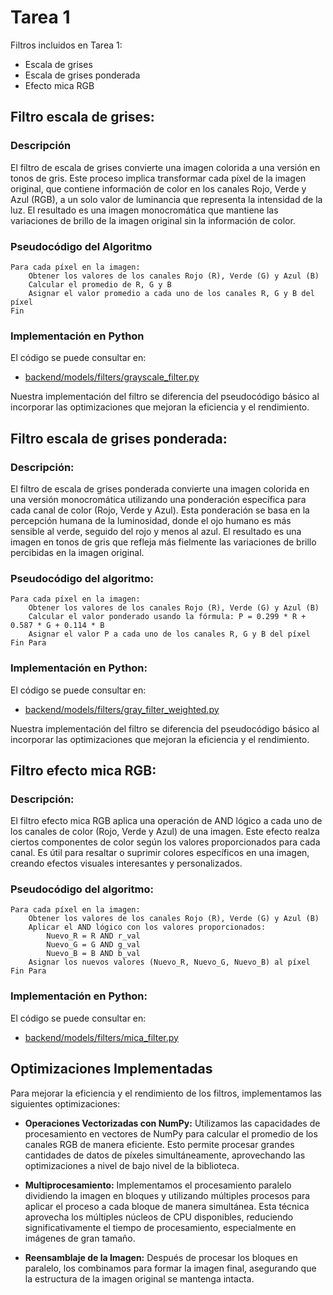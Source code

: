 # Tarea 1
Filtros incluidos en Tarea 1:

- Escala de grises
- Escala de grises ponderada
- Efecto mica RGB


## Filtro escala de grises:

### Descripción
El filtro de escala de grises convierte una imagen colorida a una versión en tonos de gris. Este proceso implica transformar cada píxel de la imagen original, que contiene información de color en los canales Rojo, Verde y Azul (RGB), a un solo valor de luminancia que representa la intensidad de la luz. El resultado es una imagen monocromática que mantiene las variaciones de brillo de la imagen original sin la información de color.

### Pseudocódigo del Algoritmo
```
Para cada píxel en la imagen:
    Obtener los valores de los canales Rojo (R), Verde (G) y Azul (B)
    Calcular el promedio de R, G y B
    Asignar el valor promedio a cada uno de los canales R, G y B del píxel
Fin
```

### Implementación en Python

El código se puede consultar en:

- [backend/models/filters/grayscale_filter.py](../backend/models/filters/grayscale_filter.py)


Nuestra implementación del filtro se diferencia del pseudocódigo básico al incorporar las optimizaciones que mejoran la eficiencia y el rendimiento.



## Filtro escala de grises ponderada:

### Descripción:
El filtro de escala de grises ponderada convierte una imagen colorida en una versión monocromática utilizando una ponderación específica para cada canal de color (Rojo, Verde y Azul). Esta ponderación se basa en la percepción humana de la luminosidad, donde el ojo humano es más sensible al verde, seguido del rojo y menos al azul. El resultado es una imagen en tonos de gris que refleja más fielmente las variaciones de brillo percibidas en la imagen original.

### Pseudocódigo del algoritmo:
```
Para cada píxel en la imagen:
    Obtener los valores de los canales Rojo (R), Verde (G) y Azul (B)
    Calcular el valor ponderado usando la fórmula: P = 0.299 * R + 0.587 * G + 0.114 * B
    Asignar el valor P a cada uno de los canales R, G y B del píxel
Fin Para
```


### Implementación en Python:
El código se puede consultar en:

- [backend/models/filters/gray_filter_weighted.py](../backend/models/filters/gray_filter_weighted.py)

Nuestra implementación del filtro se diferencia del pseudocódigo básico al incorporar las optimizaciones que mejoran la eficiencia y el rendimiento.


## Filtro efecto mica RGB:


### Descripción:

El filtro efecto mica RGB aplica una operación de AND lógico a cada uno de los canales de color (Rojo, Verde y Azul) de una imagen. Este efecto realza ciertos componentes de color según los valores proporcionados para cada canal. Es útil para resaltar o suprimir colores específicos en una imagen, creando efectos visuales interesantes y personalizados.


### Pseudocódigo del algoritmo:

```
Para cada píxel en la imagen:
    Obtener los valores de los canales Rojo (R), Verde (G) y Azul (B)
    Aplicar el AND lógico con los valores proporcionados: 
        Nuevo_R = R AND r_val
        Nuevo_G = G AND g_val
        Nuevo_B = B AND b_val
    Asignar los nuevos valores (Nuevo_R, Nuevo_G, Nuevo_B) al píxel
Fin Para
```


### Implementación en Python:

El código se puede consultar en:

- [backend/models/filters/mica_filter.py](../backend/models/filters/mica_filter.py)


## Optimizaciones Implementadas

Para mejorar la eficiencia y el rendimiento de los filtros, implementamos las siguientes optimizaciones:

- **Operaciones Vectorizadas con NumPy:**
Utilizamos las capacidades de procesamiento en vectores de NumPy para calcular el promedio de los canales RGB de manera eficiente. Esto permite procesar grandes cantidades de datos de píxeles simultáneamente, aprovechando las optimizaciones a nivel de bajo nivel de la biblioteca.

- **Multiprocesamiento:**
Implementamos el procesamiento paralelo dividiendo la imagen en bloques y utilizando múltiples procesos para aplicar el proceso a cada bloque de manera simultánea. Esta técnica aprovecha los múltiples núcleos de CPU disponibles, reduciendo significativamente el tiempo de procesamiento, especialmente en imágenes de gran tamaño.


- **Reensamblaje de la Imagen:**
Después de procesar los bloques en paralelo, los combinamos para formar la imagen final, asegurando que la estructura de la imagen original se mantenga intacta.